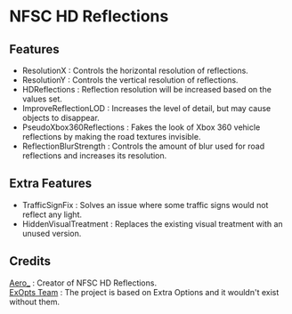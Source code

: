 # NFSC HD Reflections

## Features
- ResolutionX : Controls the horizontal resolution of reflections.  
- ResolutionY : Controls the vertical resolution of reflections.  
- HDReflections : Reflection resolution will be increased based on the values set.  
- ImproveReflectionLOD : Increases the level of detail, but may cause objects to disappear.  
- PseudoXbox360Reflections : Fakes the look of Xbox 360 vehicle reflections by making the road textures invisible.  
- ReflectionBlurStrength : Controls the amount of blur used for road reflections and increases its resolution.  

## Extra Features
- TrafficSignFix : Solves an issue where some traffic signs would not reflect any light.  
- HiddenVisualTreatment : Replaces the existing visual treatment with an unused version.  

## Credits
[Aero_](https://github.com/AeroWidescreen) : Creator of NFSC HD Reflections.  
[ExOpts Team](https://github.com/ExOptsTeam/) : The project is based on Extra Options and it wouldn't exist without them.